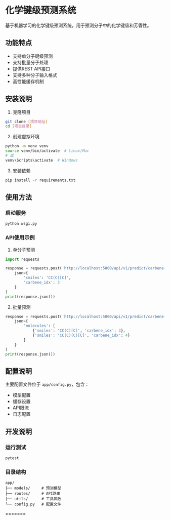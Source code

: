 # 化学键级预测系统

基于机器学习的化学键级预测系统，用于预测分子中的化学键级和芳香性。

## 功能特点

- 支持单分子键级预测
- 支持批量分子处理
- 提供REST API接口
- 支持多种分子输入格式
- 高性能缓存机制

## 安装说明

1. 克隆项目
```bash
git clone [项目地址]
cd [项目目录]
```

2. 创建虚拟环境
```bash
python -m venv venv
source venv/bin/activate  # Linux/Mac
# 或
venv\Scripts\activate  # Windows
```

3. 安装依赖
```bash
pip install -r requirements.txt
```

## 使用方法

### 启动服务
```bash
python wsgi.py
```

### API使用示例

1. 单分子预测
```python
import requests

response = requests.post('http://localhost:5000/api/v1/predict/carbene-bond', 
    json={
        'smiles': 'CC(C)[C]',
        'carbene_idx': 3
    }
)
print(response.json())
```

2. 批量预测
```python
response = requests.post('http://localhost:5000/api/v1/predict/carbene-bond/batch',
    json={
        'molecules': [
            {'smiles': 'CC(C)[C]', 'carbene_idx': 3},
            {'smiles': 'CC(C)(C)[C]', 'carbene_idx': 4}
        ]
    }
)
print(response.json())
```

## 配置说明

主要配置文件位于 `app/config.py`，包含：
- 模型配置
- 缓存设置
- API限流
- 日志配置

## 开发说明

### 运行测试
```bash
pytest
```

### 目录结构
```
app/
├── models/     # 预测模型
├── routes/     # API路由
├── utils/      # 工具函数
└── config.py   # 配置文件
```
=======
